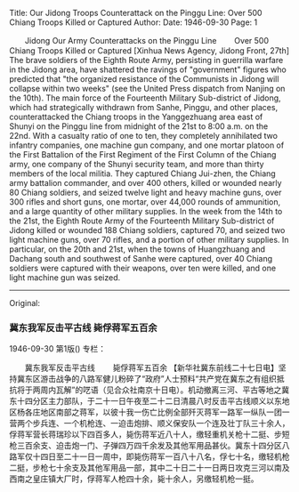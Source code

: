 Title: Our Jidong Troops Counterattack on the Pinggu Line: Over 500 Chiang Troops Killed or Captured
Author:
Date: 1946-09-30
Page: 1

　　Jidong Our Army Counterattacks on the Pinggu Line
　　Over 500 Chiang Troops Killed or Captured
    [Xinhua News Agency, Jidong Front, 27th] The brave soldiers of the Eighth Route Army, persisting in guerrilla warfare in the Jidong area, have shattered the ravings of "government" figures who predicted that "the organized resistance of the Communists in Jidong will collapse within two weeks" (see the United Press dispatch from Nanjing on the 10th). The main force of the Fourteenth Military Sub-district of Jidong, which had strategically withdrawn from Sanhe, Pinggu, and other places, counterattacked the Chiang troops in the Yanggezhuang area east of Shunyi on the Pinggu line from midnight of the 21st to 8:00 a.m. on the 22nd. With a casualty ratio of one to ten, they completely annihilated two infantry companies, one machine gun company, and one mortar platoon of the First Battalion of the First Regiment of the First Column of the Chiang army, one company of the Shunyi security team, and more than thirty members of the local militia. They captured Chiang Jui-zhen, the Chiang army battalion commander, and over 400 others, killed or wounded nearly 80 Chiang soldiers, and seized twelve light and heavy machine guns, over 300 rifles and short guns, one mortar, over 44,000 rounds of ammunition, and a large quantity of other military supplies. In the week from the 14th to the 21st, the Eighth Route Army of the Fourteenth Military Sub-district of Jidong killed or wounded 188 Chiang soldiers, captured 70, and seized two light machine guns, over 70 rifles, and a portion of other military supplies. In particular, on the 20th and 21st, when the towns of Huangzhuang and Dachang south and southwest of Sanhe were captured, over 40 Chiang soldiers were captured with their weapons, over ten were killed, and one light machine gun was seized.



<hr /> 

Original: 


### 冀东我军反击平古线  毙俘蒋军五百余

1946-09-30
第1版()
专栏：

　　冀东我军反击平古线
　　毙俘蒋军五百余
    【新华社冀东前线二十七日电】坚持冀东区游击战争的八路军健儿粉碎了“政府”人士预料“共产党在冀东之有组织抵抗将于两周内瓦解”的呓语（见合众社南京十日电）。机动撤离三河、平古等地之冀东十四分区主力部队，于二十一日午夜至二十二日清晨八时反击平古线顺义以东地区杨各庄地区南部之蒋军，以彼十我一伤亡比例全部歼灭蒋军一路军一纵队一团一营两个步兵连、一个机枪连、一迫击炮排、顺义保安队一个连及壮丁队三十余人，俘蒋军营长蒋瑞珍以下四百多人，毙伤蒋军近八十人，缴轻重机关枪十二挺、步短枪三百余支、迫击炮一门、子弹四万四千余发及其他军用品甚伙。冀东十四分区八路军仅十四日至二十一日一周中，即毙伤蒋军一百八十八名，俘七十名，缴轻机枪二挺，步枪七十余支及其他军用品一部，其中二十日二十一日两日攻克三河以南及西南之皇庄镇大厂时，俘蒋军人枪四十余，毙十余人，另缴轻机枪一挺。
